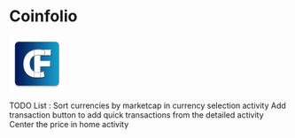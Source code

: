 # Coinfolio
<img src="https://github.com/TanguyHerbron/Coinfolio/blob/master/app/src/main/icon_coinfolio-web.png" width="100">

TODO List :
Sort currencies by marketcap in currency selection activity
Add transaction button to add quick transactions from the detailed activity
Center the price in home activity
